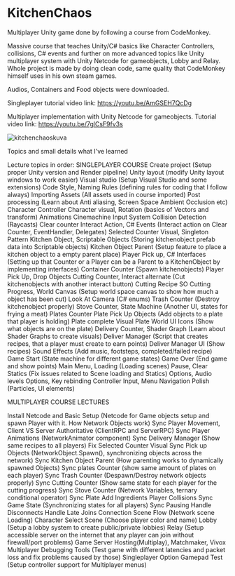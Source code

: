 # KitchenChaos
 Multiplayer Unity game done by following a course from CodeMonkey.

 Massive course that teaches Unity/C# basics like Character Controllers, collisions, C# events and further on more advanced topics like Unity multiplayer system
 with Unity Netcode for gameobjects, Lobby and Relay. Whole project is made by doing clean code, same quality that CodeMonkey himself uses in his own steam games.

 Audios, Containers and Food objects were downloaded.
 
 Singleplayer tutorial video link: https://youtu.be/AmGSEH7QcDg

 Multiplayer implementation with Unity Netcode for gameobjects. Tutorial video link: https://youtu.be/7glCsF9fv3s
 
![kitchenchaoskuva](https://github.com/SKIPAH/KitchenChaos/assets/61183450/a5286547-6d7e-400d-801c-ac473d371692)

Topics and small details what I've learned

Lecture topics in order:
SINGLEPLAYER COURSE
Create project (Setup proper Unity version and Render pipeline)
Unity layout (modify Unity layout windows to work easier)
Visual studio (Setup Visual Studio and some extensions)
Code Style, Naming Rules (defining rules for coding that I follow always)
Importing Assets (All assets used in course imported)
Post processing (Learn about Anti aliasing, Screen Space Ambient Occlusion etc)
Character Controller 
Character visual, Rotation (basics of Vectors and transform)
Animations
Cinemachine
Input System
Collision Detection (Raycasts)
Clear counter
Interact Action, C# Events (Interact action on Clear Counter, EventHandler, Delegates)
Selected Counter Visual, Singleton Pattern
Kitchen Object, Scriptable Objects (Storing kitchenobject prefab data into Scriptable objects)
Kitchen Object Parent (Setup feature to place a kitchen object to a empty parent place)
Player Pick up, C# Interfaces (Setting up that Counter or a Player can be a Parent to a KitchenObject by implementing interfaces)
Container Counter (Spawn kitchenobjects)
Player Pick Up, Drop Objects
Cutting Counter, Interact alternate (Cut kitchenobjects with another interact button)
Cutting Recipe SO
Cutting Progress, World Canvas (Setup world space canvas to show how much a object has been cut)
Look At Camera (C# enums)
Trash Counter (Destroy kitchenobject properly)
Stove Counter, State Machine (Another UI, states for frying a meat)
Plates Counter
Plate Pick Up Objects (Add objects to a plate that player is holding)
Plate complete Visual
Plate World UI Icons (Show what objects are on the plate)
Delivery Counter, Shader Graph (Learn about Shader Graphs to create visuals)
Deliver Manager (Script that creates recipes, that a player must create to earn points)
Deliver Manager UI (Show recipes)
Sound Effects (Add music, footsteps, completed/failed recipe)
Game Start (State machine for different game states)
Game Over (End game and show points)
Main Menu, Loading (Loading scenes)
Pause, Clear Statics (Fix issues related to Scene loading and Statics)
Options, Audio levels
Options, Key rebinding
Controller Input, Menu Navigation
Polish (Particles, UI elements)

MULTIPLAYER COURSE LECTURES

Install Netcode and Basic Setup (Netcode for Game objects setup and spawn Player with it. How Network Objects work)
Sync Player Movement, Client VS Server Authoritative (ClientRPC and ServerRPC)
Sync Player Animations (NetworkAnimator component)
Sync Delivery Manager (Show same recipes to all players)
Fix Selected Counter Visual
Sync Pick up Objects (NetworkObject.Spawn(), synchronizing objects across the network)
Sync Kitchen Object Parent (How parenting works to dynamically spawned Objects)
Sync plates Counter (show same amount of plates on each player)
Sync Trash Counter (Despawn/Destroy network objects properly)
Sync Cutting Counter (Show same state for each player for the cutting progress)
Sync Stove Counter (Network Variables, ternary conditional operator)
Sync Plate Add Ingredients
Player Collisions 
Sync Game State (Synchronizing states for all players)
Sync Pausing 
Handle Disconnects
Handle Late Joins
Connection Scene Flow (Network scene Loading)
Character Select Scene (Choose player color and name)
Lobby (Setup a lobby system to create public/private lobbies)
Relay (Setup accessible server on the internet that any player can join without firewall/port problems)
Game Server Hosting(Multiplay), Matchmaker, Vivox
Multiplayer Debugging Tools (Test game with different latencies and packet loss and fix problems caused by those)
Singleplayer Option
Gamepad Test (Setup controller support for Multiplayer menus)
